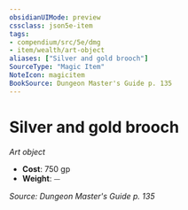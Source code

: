 ```yaml
---
obsidianUIMode: preview
cssclass: json5e-item
tags:
- compendium/src/5e/dmg
- item/wealth/art-object
aliases: ["Silver and gold brooch"]
SourceType: "Magic Item"
NoteIcon: magicitem
BookSource: Dungeon Master's Guide p. 135
---
```

# Silver and gold brooch
*Art object*  

- **Cost**: 750 gp
- **Weight**: ⏤

*Source: Dungeon Master's Guide p. 135*